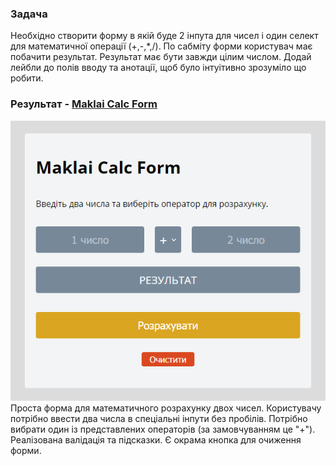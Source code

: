 ### Задача

Необхідно створити форму в якій буде 2 інпута для чисел і один селект для математичної операції (+,-,\*,/). По сабміту форми користувач має побачити результат. Результат має бути завжди цілим числом. Додай лейбли до полів вводу та анотації, щоб було інтуітивно зрозуміло що робити.

### Результат - [Maklai Calc Form](https://deysan.github.io/maklai-calc-form/index.html)

<img alt="Maklai Calc Form Preview" src="https://raw.githubusercontent.com/deysan/maklai-calc-form/master/preview.png">
Проста форма для математичного розрахунку двох чисел. Користувачу потрібно ввести два числа в спеціальні інпути без пробілів. Потрібно вибрати один із представлених операторів (за замовчуванням це "+"). Реалізована валідація та підсказки. Є окрама кнопка для очиження форми.
